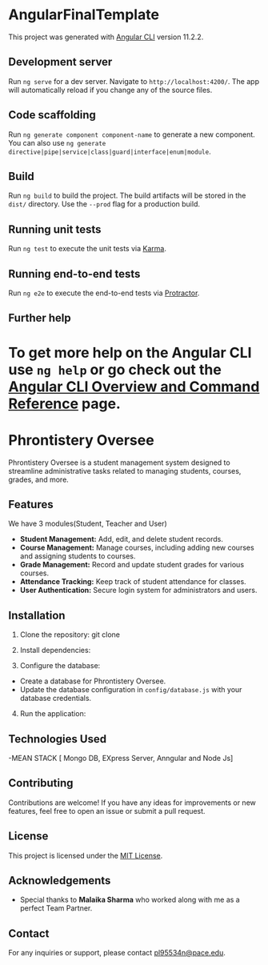 
# AngularFinalTemplate

This project was generated with [Angular CLI](https://github.com/angular/angular-cli) version 11.2.2.

## Development server

Run `ng serve` for a dev server. Navigate to `http://localhost:4200/`. The app will automatically reload if you change any of the source files.

## Code scaffolding

Run `ng generate component component-name` to generate a new component. You can also use `ng generate directive|pipe|service|class|guard|interface|enum|module`.

## Build

Run `ng build` to build the project. The build artifacts will be stored in the `dist/` directory. Use the `--prod` flag for a production build.

## Running unit tests

Run `ng test` to execute the unit tests via [Karma](https://karma-runner.github.io).

## Running end-to-end tests

Run `ng e2e` to execute the end-to-end tests via [Protractor](http://www.protractortest.org/).

## Further help

To get more help on the Angular CLI use `ng help` or go check out the [Angular CLI Overview and Command Reference](https://angular.io/cli) page.
=======
# Phrontistery Oversee

Phrontistery Oversee is a student management system designed to streamline administrative tasks related to managing students, courses, grades, and more.

## Features

We have 3 modules(Student, Teacher and User)

- **Student Management:** Add, edit, and delete student records.
- **Course Management:** Manage courses, including adding new courses and assigning students to courses.
- **Grade Management:** Record and update student grades for various courses.
- **Attendance Tracking:** Keep track of student attendance for classes.
- **User Authentication:** Secure login system for administrators and users.

## Installation

1. Clone the repository:
   git clone <repository-url>
2. Install dependencies:
   
3. Configure the database:
- Create a database for Phrontistery Oversee.
- Update the database configuration in `config/database.js` with your database credentials.

4. Run the application:
## Technologies Used

-MEAN STACK [ Mongo DB, EXpress Server, Anngular and Node Js]

## Contributing

Contributions are welcome! If you have any ideas for improvements or new features, feel free to open an issue or submit a pull request.

## License

This project is licensed under the [MIT License](LICENSE).

## Acknowledgements

- Special thanks to **Malaika Sharma** who worked along with me as a perfect Team Partner.

## Contact

For any inquiries or support, please contact pl95534n@pace.edu.

